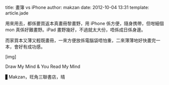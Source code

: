 title: 畫簿 vs iPhone
author: makzan
date: 2012-10-04 13:31
template: article.jade

用來用去，都係要買返本真畫冊黎畫野，用 iPhone 係方便，隨身携帶，但咁細個 mon 真係好難畫野。iPad 畫野幾好，不過就太大份，唔係成日係身邊。

而家買本又薄又輕既畫冊，一來方便放係電腦袋唔怕重，二來薄薄地好快畫完一本，會好有成功感。

[img]

Draw My Mind & You Read My Mind

▋Makzan，旺角三聯書店，晴
